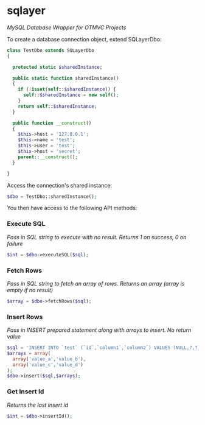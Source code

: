 # sqlayer
*MySQL Database Wrapper for OTMVC Projects*

To create a database connection object, extend SQLayerDbo:

```php
class TestDbo extends SQLayerDbo
{

  protected static $sharedInstance;

  public static function sharedInstance()
  {
    if (!isset(self::$sharedInstance)) {
      self::$sharedInstance = new self();
    }
    return self::$sharedInstance;
  }

  public function __construct()
  {
    $this->host = '127.0.0.1';
    $this->name = 'test';
    $this->user = 'test';
    $this->host = 'secret';
    parent::__construct();
  }

}
```

Access the connection's shared instance:

```php
$dbo = TestDbo::sharedInstance();
```

You then have access to the following API methods:

### Execute SQL ###
*Pass in SQL string to execute with no result. Returns 1 on success, 0 on failure*
```php
$int = $dbo->executeSQL($sql);
```

### Fetch Rows ###
*Pass in SQL string to fetch an array of rows. Returns an array (array is empty if no result)*
```php
$array = $dbo->fetchRows($sql);
```

### Insert Rows ###
*Pass in INSERT prepared statement along with arrays to insert. No return value*
```php
$sql = 'INSERT INTO `test` (`id`,`column1`,`column2`) VALUES (NULL,?,?)';
$arrays = array(
  array('value_a','value_b'),
  array('value_c','value_d')
);
$dbo->insert($sql,$arrays);
```

### Get Insert Id ###
*Returns the last insert id*
```php
$int = $dbo->insertId();
```
